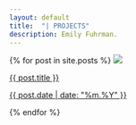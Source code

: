 ```yaml
---
layout: default
title:	"| PROJECTS"
description: Emily Fuhrman.
---
```

<div id='proj-list'>
	{% for post in site.posts %}
	<a href='{{ post.category }}/{{ post.path }}.html'>
		<img class='list-img' src='images/thumbs/proj-{{ post.num }}_thumb.png'>
		<div>
			<p class='list-title'>{{ post.title }}</p>
			<p class='list-date'>{{ post.date | date: "%m.%Y" }}</p>
		</div>
	</a>
	{% endfor %}
</div>
<div class='dekor proj'></div>